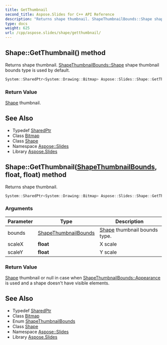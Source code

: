 ```yaml
---
title: GetThumbnail
second_title: Aspose.Slides for C++ API Reference
description: "Returns shape thumbnail. ShapeThumbnailBounds::Shape shape thumbnail bounds type is used by default."
type: docs
weight: 625
url: /cpp/aspose.slides/shape/getthumbnail/
---
```

## Shape::GetThumbnail() method


Returns shape thumbnail. [ShapeThumbnailBounds::Shape](../../shapethumbnailbounds/) shape thumbnail bounds type is used by default.

```cpp
System::SharedPtr<System::Drawing::Bitmap> Aspose::Slides::Shape::GetThumbnail() override
```


### Return Value

[Shape](../) thumbnail.

## See Also

* Typedef [SharedPtr](../../../system/sharedptr/)
* Class [Bitmap](../../../system.drawing/bitmap/)
* Class [Shape](../)
* Namespace [Aspose::Slides](../../)
* Library [Aspose.Slides](../../../)
## Shape::GetThumbnail([ShapeThumbnailBounds](../../shapethumbnailbounds/), **float**, **float**) method


Returns shape thumbnail.

```cpp
System::SharedPtr<System::Drawing::Bitmap> Aspose::Slides::Shape::GetThumbnail(ShapeThumbnailBounds bounds, float scaleX, float scaleY) override
```


### Arguments

| Parameter | Type | Description |
| --- | --- | --- |
| bounds | [ShapeThumbnailBounds](../../shapethumbnailbounds/) | [Shape](../) thumbnail bounds type. |
| scaleX | **float** | X scale |
| scaleY | **float** | Y scale |

### Return Value

[Shape](../) thumbnail or null in case when [ShapeThumbnailBounds::Appearance](../../shapethumbnailbounds/) is used and a shape doesn't have visible elements.

## See Also

* Typedef [SharedPtr](../../../system/sharedptr/)
* Class [Bitmap](../../../system.drawing/bitmap/)
* Enum [ShapeThumbnailBounds](../../shapethumbnailbounds/)
* Class [Shape](../)
* Namespace [Aspose::Slides](../../)
* Library [Aspose.Slides](../../../)
